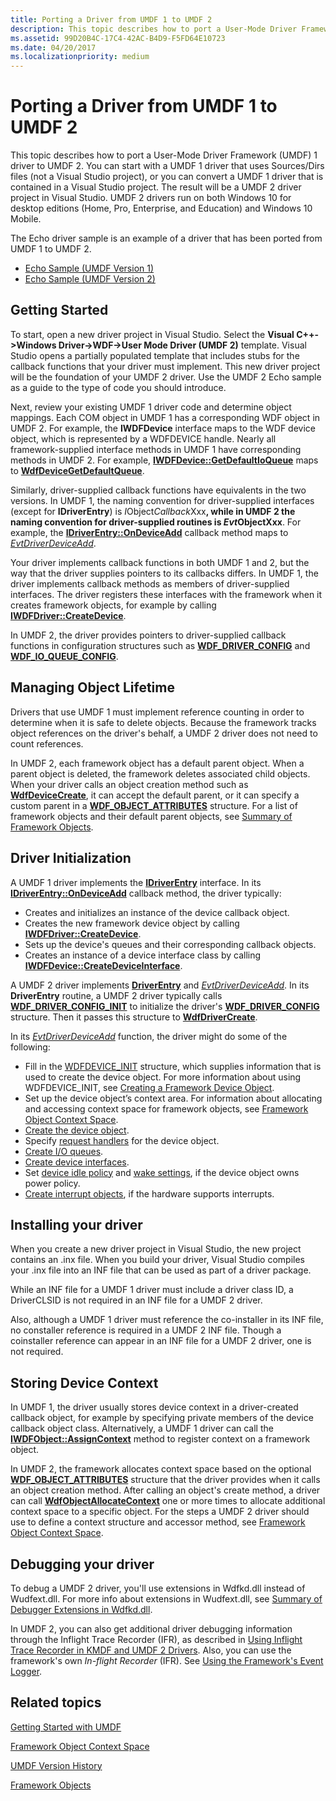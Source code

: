 ```yaml
---
title: Porting a Driver from UMDF 1 to UMDF 2
description: This topic describes how to port a User-Mode Driver Framework (UMDF) 1 driver to UMDF 2.
ms.assetid: 99D20B4C-17C4-42AC-B4D9-F5FD64E10723
ms.date: 04/20/2017
ms.localizationpriority: medium
---
```


# Porting a Driver from UMDF 1 to UMDF 2


This topic describes how to port a User-Mode Driver Framework (UMDF) 1 driver to UMDF 2. You can start with a UMDF 1 driver that uses Sources/Dirs files (not a Visual Studio project), or you can convert a UMDF 1 driver that is contained in a Visual Studio project. The result will be a UMDF 2 driver project in Visual Studio. UMDF 2 drivers run on both Windows 10 for desktop editions (Home, Pro, Enterprise, and Education) and Windows 10 Mobile.

The Echo driver sample is an example of a driver that has been ported from UMDF 1 to UMDF 2.

-   [Echo Sample (UMDF Version 1)](https://go.microsoft.com/fwlink/p/?LinkId=617707)
-   [Echo Sample (UMDF Version 2)](https://go.microsoft.com/fwlink/p/?LinkId=617708)

## Getting Started


To start, open a new driver project in Visual Studio. Select the **Visual C++-&gt;Windows Driver-&gt;WDF-&gt;User Mode Driver (UMDF 2)** template. Visual Studio opens a partially populated template that includes stubs for the callback functions that your driver must implement. This new driver project will be the foundation of your UMDF 2 driver. Use the UMDF 2 Echo sample as a guide to the type of code you should introduce.

Next, review your existing UMDF 1 driver code and determine object mappings. Each COM object in UMDF 1 has a corresponding WDF object in UMDF 2. For example, the **IWDFDevice** interface maps to the WDF device object, which is represented by a WDFDEVICE handle. Nearly all framework-supplied interface methods in UMDF 1 have corresponding methods in UMDF 2. For example, [**IWDFDevice::GetDefaultIoQueue**](https://docs.microsoft.com/windows-hardware/drivers/ddi/content/wudfddi/nf-wudfddi-iwdfdevice-getdefaultioqueue) maps to [**WdfDeviceGetDefaultQueue**](https://docs.microsoft.com/windows-hardware/drivers/ddi/content/wdfdevice/nf-wdfdevice-wdfdevicegetdefaultqueue).

Similarly, driver-supplied callback functions have equivalents in the two versions. In UMDF 1, the naming convention for driver-supplied interfaces (except for **IDriverEntry**) is *I*Object*Callback*Xxx<strong>, while in UMDF 2 the naming convention for driver-supplied routines is *Evt*ObjectXxx</strong>. For example, the [**IDriverEntry::OnDeviceAdd**](https://docs.microsoft.com/windows-hardware/drivers/ddi/content/wudfddi/nf-wudfddi-idriverentry-ondeviceadd) callback method maps to [*EvtDriverDeviceAdd*](https://docs.microsoft.com/windows-hardware/drivers/ddi/content/wdfdriver/nc-wdfdriver-evt_wdf_driver_device_add).

Your driver implements callback functions in both UMDF 1 and 2, but the way that the driver supplies pointers to its callbacks differs. In UMDF 1, the driver implements callback methods as members of driver-supplied interfaces. The driver registers these interfaces with the framework when it creates framework objects, for example by calling [**IWDFDriver::CreateDevice**](https://docs.microsoft.com/windows-hardware/drivers/ddi/content/wudfddi/nf-wudfddi-iwdfdriver-createdevice).

In UMDF 2, the driver provides pointers to driver-supplied callback functions in configuration structures such as [**WDF\_DRIVER\_CONFIG**](https://docs.microsoft.com/windows-hardware/drivers/ddi/content/wdfdriver/ns-wdfdriver-_wdf_driver_config) and [**WDF\_IO\_QUEUE\_CONFIG**](https://docs.microsoft.com/windows-hardware/drivers/ddi/content/wdfio/ns-wdfio-_wdf_io_queue_config).

## Managing Object Lifetime


Drivers that use UMDF 1 must implement reference counting in order to determine when it is safe to delete objects. Because the framework tracks object references on the driver's behalf, a UMDF 2 driver does not need to count references.

In UMDF 2, each framework object has a default parent object. When a parent object is deleted, the framework deletes associated child objects. When your driver calls an object creation method such as [**WdfDeviceCreate**](https://docs.microsoft.com/windows-hardware/drivers/ddi/content/wdfdevice/nf-wdfdevice-wdfdevicecreate), it can accept the default parent, or it can specify a custom parent in a [**WDF\_OBJECT\_ATTRIBUTES**](https://docs.microsoft.com/windows-hardware/drivers/ddi/content/wdfobject/ns-wdfobject-_wdf_object_attributes) structure. For a list of framework objects and their default parent objects, see [Summary of Framework Objects](summary-of-framework-objects.md).

## Driver Initialization


A UMDF 1 driver implements the [**IDriverEntry**](https://docs.microsoft.com/windows-hardware/drivers/ddi/content/wudfddi/nn-wudfddi-idriverentry) interface. In its [**IDriverEntry::OnDeviceAdd**](https://docs.microsoft.com/windows-hardware/drivers/ddi/content/wudfddi/nf-wudfddi-idriverentry-ondeviceadd) callback method, the driver typically:

-   Creates and initializes an instance of the device callback object.
-   Creates the new framework device object by calling [**IWDFDriver::CreateDevice**](https://docs.microsoft.com/windows-hardware/drivers/ddi/content/wudfddi/nf-wudfddi-iwdfdriver-createdevice).
-   Sets up the device's queues and their corresponding callback objects.
-   Creates an instance of a device interface class by calling [**IWDFDevice::CreateDeviceInterface**](https://docs.microsoft.com/windows-hardware/drivers/ddi/content/wudfddi/nf-wudfddi-iwdfdevice-createdeviceinterface).

A UMDF 2 driver implements [**DriverEntry**](https://docs.microsoft.com/windows-hardware/drivers/wdf/driverentry-for-kmdf-drivers) and [*EvtDriverDeviceAdd*](https://docs.microsoft.com/windows-hardware/drivers/ddi/content/wdfdriver/nc-wdfdriver-evt_wdf_driver_device_add). In its **DriverEntry** routine, a UMDF 2 driver typically calls [**WDF\_DRIVER\_CONFIG\_INIT**](https://docs.microsoft.com/windows-hardware/drivers/ddi/content/wdfdriver/nf-wdfdriver-wdf_driver_config_init) to initialize the driver's [**WDF\_DRIVER\_CONFIG**](https://docs.microsoft.com/windows-hardware/drivers/ddi/content/wdfdriver/ns-wdfdriver-_wdf_driver_config) structure. Then it passes this structure to [**WdfDriverCreate**](https://docs.microsoft.com/windows-hardware/drivers/ddi/content/wdfdriver/nf-wdfdriver-wdfdrivercreate).

In its [*EvtDriverDeviceAdd*](https://docs.microsoft.com/windows-hardware/drivers/ddi/content/wdfdriver/nc-wdfdriver-evt_wdf_driver_device_add) function, the driver might do some of the following:

-   Fill in the [WDFDEVICE\_INIT](https://docs.microsoft.com/windows-hardware/drivers/wdf/wdfdevice_init) structure, which supplies information that is used to create the device object. For more information about using WDFDEVICE\_INIT, see [Creating a Framework Device Object](creating-a-framework-device-object.md).
-   Set up the device object’s context area. For information about allocating and accessing context space for framework objects, see [Framework Object Context Space](framework-object-context-space.md).
-   [Create the device object](creating-a-framework-device-object.md).
-   Specify [request handlers](request-handlers.md) for the device object.
-   [Create I/O queues](creating-i-o-queues.md).
-   [Create device interfaces](using-device-interfaces.md).
-   Set [device idle policy](supporting-idle-power-down.md) and [wake settings](supporting-system-wake-up.md), if the device object owns power policy.
-   [Create interrupt objects](creating-an-interrupt-object.md), if the hardware supports interrupts.

## Installing your driver


When you create a new driver project in Visual Studio, the new project contains an .inx file. When you build your driver, Visual Studio compiles your .inx file into an INF file that can be used as part of a driver package.

While an INF file for a UMDF 1 driver must include a driver class ID, a DriverCLSID is not required in an INF file for a UMDF 2 driver.

Also, although a UMDF 1 driver must reference the co-installer in its INF file, no constaller reference is required in a UMDF 2 INF file. Though a coinstaller reference can appear in an INF file for a UMDF 2 driver, one is not required.

## Storing Device Context


In UMDF 1, the driver usually stores device context in a driver-created callback object, for example by specifying private members of the device callback object class. Alternatively, a UMDF 1 driver can call the [**IWDFObject::AssignContext**](https://docs.microsoft.com/windows-hardware/drivers/ddi/content/wudfddi/nf-wudfddi-iwdfobject-assigncontext) method to register context on a framework object.

In UMDF 2, the framework allocates context space based on the optional [**WDF\_OBJECT\_ATTRIBUTES**](https://docs.microsoft.com/windows-hardware/drivers/ddi/content/wdfobject/ns-wdfobject-_wdf_object_attributes) structure that the driver provides when it calls an object creation method. After calling an object's create method, a driver can call [**WdfObjectAllocateContext**](https://docs.microsoft.com/windows-hardware/drivers/ddi/content/wdfobject/nf-wdfobject-wdfobjectallocatecontext) one or more times to allocate additional context space to a specific object. For the steps a UMDF 2 driver should use to define a context structure and accessor method, see [Framework Object Context Space](framework-object-context-space.md).

## Debugging your driver


To debug a UMDF 2 driver, you'll use extensions in Wdfkd.dll instead of Wudfext.dll. For more info about extensions in Wudfext.dll, see [Summary of Debugger Extensions in Wdfkd.dll](debugger-extensions-for-kmdf-drivers.md).

In UMDF 2, you can also get additional driver debugging information through the Inflight Trace Recorder (IFR), as described in [Using Inflight Trace Recorder in KMDF and UMDF 2 Drivers](using-wpp-software-tracing-in-kmdf-and-umdf-2-drivers.md). Also, you can use the framework's own *In-flight Recorder* (IFR). See [Using the Framework's Event Logger](using-the-framework-s-event-logger.md).

## Related topics


[Getting Started with UMDF](getting-started-with-umdf-version-2.md)

[Framework Object Context Space](framework-object-context-space.md)

[UMDF Version History](umdf-version-history.md)

[Framework Objects](framework-objects.md)

 

 






